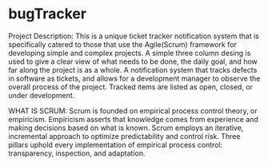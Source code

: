 # bugTracker
Project Description:
This is a unique ticket tracker notification system that is specifically catered to those that use the Agile(Scrum) framework for developing simple and complex projects. A simple three column desing is used to give a clear view of what needs to be done, the daily goal, and how far along the project is as a whole. 
A notification system that tracks defects in software as tickets, and allows for a development manager to observe the overall process of the project. Tracked items are listed as open, closed, or under development. 

WHAT IS SCRUM: Scrum is founded on empirical process control theory, or empiricism. Empiricism asserts that
knowledge comes from experience and making decisions based on what is known. Scrum
employs an iterative, incremental approach to optimize predictability and control risk.
Three pillars uphold every implementation of empirical process control: transparency,
inspection, and adaptation.
